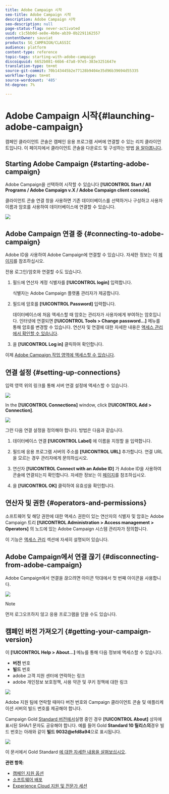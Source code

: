 ```yaml
---
title: Adobe Campaign 시작
seo-title: Adobe Campaign 시작
description: Adobe Campaign 시작
seo-description: null
page-status-flag: never-activated
uuid: c1c5bb0d-ae8e-4b0e-ab39-8b2291162557
contentOwner: sauviat
products: SG_CAMPAIGN/CLASSIC
audience: platform
content-type: reference
topic-tags: starting-with-adobe-campaign
discoiquuid: 6652b081-66b6-47a8-97e5-383e3251647e
translation-type: tm+mt
source-git-commit: 70b143445b2e77128b9404e35d96b39694d55335
workflow-type: tm+mt
source-wordcount: '485'
ht-degree: 7%

---
```



# Adobe Campaign 시작{#launching-adobe-campaign}

캠페인 클라이언트 콘솔은 캠페인 응용 프로그램 서버에 연결할 수 있는 리치 클라이언트입니다. 이 페이지에서 클라이언트 콘솔을 다운로드 및 구성하는 방법 [을 알아봅니다](../../installation/using/installing-the-client-console.md).

## Starting Adobe Campaign {#starting-adobe-campaign}

Adobe Campaign을 선택하여 시작할 수 있습니다 **[!UICONTROL Start / All Programs / Adobe Campaign v.X / Adobe Campaign client console]**.

클라이언트 콘솔 연결 창을 사용하면 기존 데이터베이스를 선택하거나 구성하고 사용자 이름과 암호를 사용하여 데이터베이스에 연결할 수 있습니다.

![](assets/s_ncs_user_login.png)

## Adobe Campaign 연결 중 {#connecting-to-adobe-campaign}

Adobe ID을 사용하여 Adobe Campaign에 연결할 수 있습니다. 자세한 정보는 이 [페이지](../../integrations/using/about-adobe-id.md)를 참조하십시오.

전용 로그인/암호와 연결할 수도 있습니다.

1. 필드에 연산자 계정 식별자를 **[!UICONTROL login]** 입력합니다.

   식별자는 Adobe Campaign 플랫폼 관리자가 제공합니다.

1. 필드에 암호를 **[!UICONTROL Password]** 입력합니다.

   데이터베이스에 처음 액세스할 때 암호는 관리자가 사용자에게 부여하는 암호입니다. 인터넷에 연결되면 **[!UICONTROL Tools > Change password...]** 메뉴를 통해 암호를 변경할 수 있습니다. 연산자 및 연결에 대한 자세한 내용은 [액세스 관리에서 확인할 수 있습니다](../../platform/using/access-management.md).

1. 을 **[!UICONTROL Log in]** 클릭하여 확인합니다.

이제 [Adobe Campaign 작업 영역에 액세스할 수 있습니다](../../platform/using/adobe-campaign-workspace.md).

## 연결 설정 {#setting-up-connections}

입력 영역 위의 링크를 통해 서버 연결 설정에 액세스할 수 있습니다.

![](assets/s_ncs_user_connections_management.png)

In the **[!UICONTROL Connections]** window, click **[!UICONTROL Add > Connection]**.

![](assets/s_ncs_user_add_connexion.png)

그런 다음 연결 설정을 정의해야 합니다. 방법은 다음과 같습니다.

1. 데이터베이스 연결 **[!UICONTROL Label]** 에 이름을 지정할 을 입력합니다.

1. 필드에 응용 프로그램 서버의 주소를 **[!UICONTROL URL]** 추가합니다. 연결 URL을 모르는 경우 관리자에게 문의하십시오.

1. 연산자 **[!UICONTROL Connect with an Adobe ID]** 가 Adobe ID을 사용하여 콘솔에 연결되는지 확인합니다. 자세한 정보는 이 [페이지](../../integrations/using/about-adobe-id.md)를 참조하십시오.

1. 을 **[!UICONTROL OK]** 클릭하여 유효성을 확인합니다.

## 연산자 및 권한 {#operators-and-permissions}

소프트웨어 및 해당 권한에 대한 액세스 권한이 있는 연산자의 식별자 및 암호는 Adobe Campaign 트리 **[!UICONTROL Administration > Access management > Operators]** 의 노드에 있는 Adobe Campaign 시스템 관리자가 정의합니다.

이 기능은 [액세스 관리](../../platform/using/access-management.md) 섹션에 자세히 설명되어 있습니다.

## Adobe Campaign에서 연결 끊기 {#disconnecting-from-adobe-campaign}

Adobe Campaign에서 연결을 끊으려면 아이콘 막대에서 첫 번째 아이콘을 사용합니다.

![](assets/s_ncs_user_deconnexion.png)

>[!NOTE]
>
>먼저 로그오프하지 않고 응용 프로그램을 닫을 수도 있습니다.

## 캠페인 버전 가져오기 {#getting-your-campaign-version}

이 **[!UICONTROL Help > About...]** 메뉴를 통해 다음 정보에 액세스할 수 있습니다.

* **버전** 번호
* **빌드** 번호
* adobe 고객 지원 센터에 연락하는 링크
* adobe 개인정보 보호정책, 사용 약관 및 쿠키 정책에 대한 링크

![](assets/about-acc.png)

Adobe 지원 팀에 연락할 때마다 버전 번호와 Campaign 클라이언트 콘솔 및 애플리케이션 서버의 빌드 번호를 제공해야 합니다.

Campaign Gold [Standard 버전에서](../../rn/using/gold-standard.md)실행 중인 경우 **[!UICONTROL About]** 상자에 표시된 SHA/1 문자도 공유해야 합니다. 예를 들어 Gold **Standard 10 릴리스의**&#x200B;경우 빌드 번호는 아래와 같이 **빌드 9032@efd8a94**&#x200B;으로 표시됩니다.

![](assets/about-acc-gs.png)

이 문서에서 Gold Standard [에 대한 자세한 내용을 살펴보십시오](https://helpx.adobe.com/kr/campaign/kb/gold-standard.html).

**관련 항목**:

* [캠페인 지원 옵션](https://helpx.adobe.com/campaign/kb/ac-support.html#acc-support)
* [소프트웨어 배포](https://docs.adobe.com/content/help/en/experience-cloud/software-distribution/home.html)
* [Experience Cloud 지원 및 전문가 세션](https://helpx.adobe.com/enterprise/admin-guide.html/enterprise/using/support-for-experience-cloud.ug.html)
